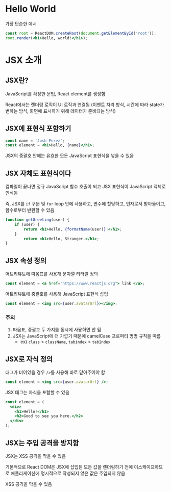 
# Hello World

가장 단순한 예시

```jsx
const root = ReactDOM.createRoot(document.getElementById('root'));
root.render(<h1>Hello, world!</h1>);
```

# JSX 소개

## JSX란?

JavaScript를 확장한 문법, React element를 생성함

React에서는 렌더링 로직이 UI 로직과 연결됨 (이벤트 처리 방식, 시간에 따라  state가 변하는 방식, 화면에 표시하기 위해 데이터가 준비되는 방식)


## JSX에 표현식 포함하기

```jsx
const name = 'Josh Perez';
const element = <h1>Hello, {name}</h1>;
```

JSX의 중괄호 안에는 유효한 모든 JavaScript 표현식을 넣을 수 있음

## JSX 자체도 표현식이다

컴파일이 끝나면 정규 JavaScript 함수 호출이 되고 JSX 표현식이 JavaScript 객체로 인식됨

즉, JSX를 `if` 구문 및 `for` loop 안에 사용하고, 변수에 할당하고, 인자로서 받아들이고, 함수로부터 반환할 수 있음

```jsx
function getGreeting(user) {
	if (user) {
		return <h1>Hello, {formatName(user)}!</h1>;  
	}
		return <h1>Hello, Stranger.</h1>;
}
```


## JSX 속성 정의

어트리뷰트에 따옴표를 사용해 문자열 리터럴 정의
```jsx
const element = <a href="https://www.reactjs.org"> link </a>;
```

어트리뷰트에 중괄호를 사용해 JavaScript 표현식 삽입
```jsx
const element = <img src={user.avatarUrl}></img>;
```

### 주의
1. 따옴표, 중괄호 두 가지를 동시에 사용하면 안 됨
2. JSX는 JavaScript에 더 가깝기 때문에 camelCase 프로퍼티 명명 규칙을 따름
	- ex)  `class` > `className`, `tabindex` > `tabIndex`

## JSX로 자식 정의

태그가 비어있을 경우 `/>`를 사용해 바로 닫아주어야 함
```jsx
const element = <img src={user.avatarUrl} />;
```

JSX 태그는 자식을 포함할 수 있음
```jsx
const element = (
  <div>
    <h1>Hello!</h1>
    <h2>Good to see you here.</h2>
  </div>
);
```

## JSX는 주입 공격을 방지함

JSX는 XSS 공격을 막을 수 있음

기본적으로 React DOM은 JSX에 삽입된 모든 값을 렌더링하기 전에 이스케이프하므로 애플리케이션에 명시적으로 작성되지 않은 값은 주입되지 않음

XSS 공격을 막을 수 있음